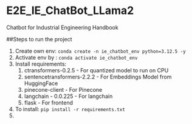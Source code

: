# E2E_IE_ChatBot_LLama2
Chatbot for Industrial Engineering Handbook


##Steps to run the project
1. Create own env: ```conda create -n ie_chatbot_env python=3.12.5 -y```
2. Activate env by : ```conda activate ie_chatbot_env```
3. Install requirements: 
   1. ctransformers-0.2.5 - For quantized model to run on CPU
   2. sentencetransformers-2.2.2 - For Embeddings Model from HuggingFace
   3. pinecone-client - For Pinecone
   4. langchain - 0.0.225 - For langchain
   5. flask - For frontend
4. To install: ```pip install -r requirements.txt```
5. 